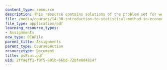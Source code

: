 ```yaml
---
content_type: resource
description: This resource contains solutions of the problem set for week 8.
file: /media/courses/14-30-introduction-to-statistical-method-in-economics-spring-2006/2ffaeff1f9f5695b66bd72bfe0d4814f_ps8sol.pdf
file_type: application/pdf
learning_resource_types:
- Assignments
ocw_type: OCWFile
parent_title: Assignments
parent_type: CourseSection
resourcetype: Document
title: ps8sol.pdf
uid: 2ffaeff1-f9f5-695b-66bd-72bfe0d4814f
---
```

